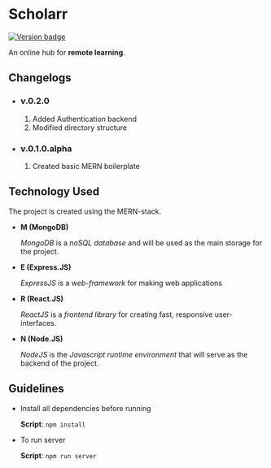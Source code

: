 # Scholarr

[![Version badge](https://img.shields.io/badge/Version-v.0.2.0-green.svg)](https://shields.io/)

An online hub for **remote learning**.

## Changelogs

-   ### v.0.2.0

    1. Added Authentication backend
    2. Modified directory structure

-   ### v.0.1.0.alpha
    1. Created basic MERN boilerplate

## Technology Used

The project is created using the MERN-stack.

-   **M (MongoDB)**

    _MongoDB_ is a _noSQL database_ and will be used as the main storage for the project.

-   **E (Express.JS)**

    _ExpressJS_ is a _web-framework_ for making web applications

-   **R (React.JS)**

    _ReactJS_ is a _frontend library_ for creating fast, responsive user-interfaces.

-   **N (Node.JS)**

    _NodeJS_ is the _Javascript runtime environment_ that will serve as the backend of the project.

## Guidelines

-   Install all dependencies before running


    **Script**: `npm install`


-   To run server



    **Script**: `npm run server`
